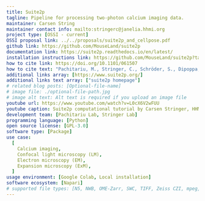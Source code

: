```yaml
---
title: Suite2p
tagline: Pipeline for processing two-photon calcium imaging data.
maintainer: Carsen String
maintainer contact info: mailto:stringerc@janelia.hhmi.org
project type: [OSSI - current]
OSSI proposal link: ../../proposals/suite2p_and_cellpose.pdf
github link: https://github.com/MouseLand/suite2p
documentation link: https://suite2p.readthedocs.io/en/latest/
installation instructions link: https://github.com/MouseLand/suite2p?tab=readme-ov-file#local-installation
how to cite link: https://doi.org/10.1101/061507
how to cite text: "Pachitariu, M., Stringer, C., Schröder, S., Dipoppa, M., Rossi, L. F., Carandini, M., & Harris, K. D. (2016). Suite2p: beyond 10,000 neurons with standard two-photon microscopy. BioRxiv, 061507."
additional links array: [https://www.suite2p.org/]
additional links text array: ["suite2p homepage"]
# related blog posts: [Optional-file-name]
# image file: ./optional-file-path.jpg
# image alt text: Alt text is required if you upload an image file
youtube url: https://www.youtube.com/watch?v=L0cX6V2wFUU
youtube caption: Suite2p computational tutorial by Carsen Stringer, HHMI Janelia Research Campus
development team: [Pachitariu Lab, Stringer Lab]
programming language: [Python]
open source license: [GPL-3.0]
software type: [Package]
use case:
  [
    Calcium imaging,
    Confocal light microscopy (LM),
    Electron microscopy (EM),
    Expansion microscopy (ExM),
  ]
usage environment: [Google Colab, Local installation]
software ecosystem: [Napari]
# supported file types: [N5, NWB, OME-Zarr, SWC, TIFF, Zeiss CZI, mpeg, avi]
---
```

